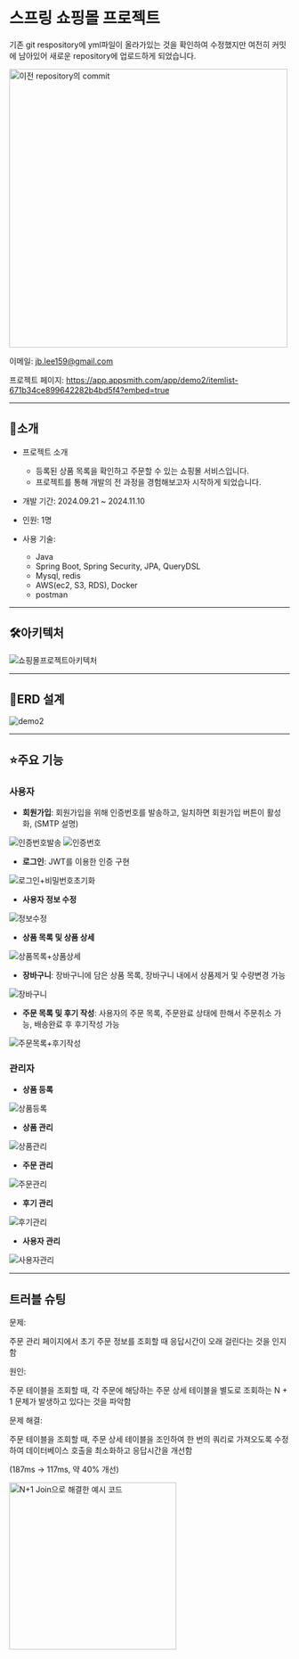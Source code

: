 # 스프링 쇼핑몰 프로젝트
기존 git respository에 yml파일이 올라가있는 것을 확인하여 수정했지만 여전히 커밋에 남아있어 새로운 repository에 업로드하게 되었습니다.

<img src="https://github.com/user-attachments/assets/91a4aeac-2d25-4b63-80db-f6df11ff6e40" alt="이전 repository의 commit" width=500/>

이메일: jb.lee159@gmail.com

프로젝트 페이지: https://app.appsmith.com/app/demo2/itemlist-671b34ce899642282b4bd5f4?embed=true

---
## 📙소개
- 프로젝트 소개
  - 등록된 상품 목록을 확인하고 주문할 수 있는 쇼핑몰 서비스입니다.
  - 프로젝트를 통해 개발의 전 과정을 경험해보고자 시작하게 되었습니다.

- 개발 기간: 2024.09.21 ~ 2024.11.10

- 인원: 1명

- 사용 기술: 
  - Java
  - Spring Boot, Spring Security, JPA, QueryDSL
  - Mysql, redis
  - AWS(ec2, S3, RDS), Docker
  - postman

---
## 🛠아키텍처
![쇼핑몰프로젝트아키텍처](https://github.com/user-attachments/assets/d9bfa0b0-072b-41ff-86ef-5faf5ad5bf8e)

---
## 🔧ERD 설계
![demo2](https://github.com/user-attachments/assets/bbbcdb9b-e9b2-4fbc-963c-c928805a9c05)

---
## ⭐주요 기능
### 사용자
- **회원가입**: 회원가입을 위해 인증번호를 발송하고, 일치하면 회원가입 버튼이 활성화, (SMTP 설명)
    
![인증번호발송](https://github.com/user-attachments/assets/d4154b89-7c9c-4868-aec0-741c41f929cd)
![인증번호](https://github.com/user-attachments/assets/86192392-86c9-4895-8750-2ba6395f5ef5)

- **로그인**: JWT를 이용한 인증 구현

![로그인+비밀번호초기화](https://github.com/user-attachments/assets/2c7a0582-3f88-4c65-85fb-d9c74691b4d2)

- **사용자 정보 수정**

![정보수정](https://github.com/user-attachments/assets/489e3527-bc27-4e19-abea-9e92e55fdd2f)

- **상품 목록 및 상품 상세**

![상품목록+상품상세](https://github.com/user-attachments/assets/b9f1eb71-e65d-4649-810a-79e37a82a7fc)

- **장바구니**: 장바구니에 담은 상품 목록, 장바구니 내에서 상품제거 및 수량변경 가능

![장바구니](https://github.com/user-attachments/assets/87cc61c6-ccff-4a15-bb3e-14c053a95836)

- **주문 목록 및 후기 작성**: 사용자의 주문 목록, 주문완료 상태에 한해서 주문취소 가능, 배송완료 후 후기작성 가능

![주문목록+후기작성](https://github.com/user-attachments/assets/1219635f-78e3-47cf-aa40-2d1f288f3332)


### 관리자
- **상품 등록**

![상품등록](https://github.com/user-attachments/assets/f3b6455e-0944-47bc-8f7e-895b9ac48a95)

- **상품 관리**
  
![상품관리](https://github.com/user-attachments/assets/cac0a56b-dd56-4467-a8b1-3e95cec36c1c)

- **주문 관리**

![주문관리](https://github.com/user-attachments/assets/45c0644e-24da-4a0f-b341-cde71572e32d)

- **후기 관리**

![후기관리](https://github.com/user-attachments/assets/990844d4-444a-45af-b1bb-6e94a948c436)

- **사용자 관리**

![사용자관리](https://github.com/user-attachments/assets/4d4ce6af-5709-4f27-88a8-f095b60f027d)

---
## 트러블 슈팅
문제: 

주문 관리 페이지에서 초기 주문 정보를 조회할 때 응답시간이 오래 걸린다는 것을 인지함

원인:

주문 테이블을 조회할 때, 각 주문에 해당하는 주문 상세 테이블을 별도로 조회하는 N + 1 문제가 발생하고 있다는 것을 파악함

문제 해결:

주문 테이블을 조회할 때, 주문 상세 테이블을 조인하여 한 번의 쿼리로 가져오도록 수정하여 데이터베이스 호출을 최소화하고 응답시간을 개선함

(187ms -> 117ms, 약 40% 개선)

<img src="https://github.com/user-attachments/assets/fa0af6d9-9ac4-4827-a59a-a68e256ddf85" alt="N+1 Join으로 해결한 예시 코드" width="300"/>

